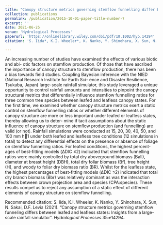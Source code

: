 ```yaml
---
title: "Canopy structure metrics governing stemflow funnelling differ between leafed and leafless states: Insights from a large‐scale rainfall simulator"
collection: publications
permalink: /publication/2015-10-01-paper-title-number-7
excerpt: ''
date: 2021-06-25
venue: 'Hydrological Processes'
paperurl: 'https://onlinelibrary.wiley.com/doi/pdf/10.1002/hyp.14294'
citation: 'S. Iida*, K.I. Wheeler*, K. Nanko, Y. Shinohara, X. Sun, N. Sakai, D.F. Levia (2021). &quot;Canopy structure metrics governing stemflow funneling differs between leafed and leafless states: Insights from a large-scale rainfall simulator&quot;. <i>Hydrological Processes</i> 35:e14294. *These authors contributed equally. ' 

---
```

An increasing number of studies have examined the effects of various biotic and abi- otic factors on stemflow production. Of those that have ascribed the importance of canopy structure to stemflow production, there has been a bias towards field studies. Coupling Bayesian inference with the NIED (National Research Institute for Earth Sci- ence and Disaster Resilience, Tsukuba, Japan) large-scale rainfall simulator, this study leveraged a unique opportunity to control rainfall amounts and intensities to pinpoint the canopy structural metrics that differentially influence stemflow funnelling ratios for three common tree species between leafed and leafless canopy states. For the first time, we examined whether canopy structure metrics exert a static control on stemflow funnelling ratios or whether different elements of canopy structure are more or less important under leafed or leafless states, thereby allowing us to deter- mine if tacit assumptions about the static influence of canopy structure on stemflow production (and funnelling) are valid (or not). Rainfall simulations were conducted at 15, 20, 30, 40, 50, and 100 mm h1 under both leafed and leafless tree conditions (12 simulations in total) to detect any differential effects on the presence or absence of foliage on stemflow funnelling ratios. For leafed conditions, the highest percent- ages of best-fitting models (ΔDIC ≤2) indicated that stemflow funnelling ratios were mainly controlled by total dry aboveground biomass (Ball), diameter at breast height (DBH), total dry foliar biomass (Bf), tree height (H), and woody to foliar dry biomass ratio (BR). Whilst for the leafless state, the highest percentages of best-fitting models (ΔDIC ≤2) indicated that total dry branch biomass (Bbr) was relatively dominant as was the interaction effects between crown projection area and species (CPA:species). These results compel us to reject any assumption of a static effect of different elements of canopy structure on stemflow funnelling.


Recommended citation: S. Iida, K.I. Wheeler, K. Nanko, Y. Shinohara, X. Sun, N. Sakai, D.F. Levia (2021). “Canopy structure metrics governing stemflow funneling differs between leafed and leafless states: Insights from a large-scale rainfall simulator”. <i>Hydrological Processes</i> 35:e14294.
